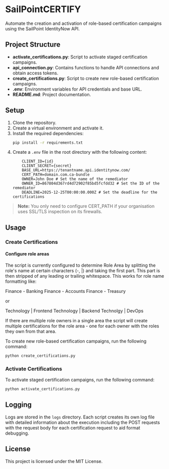 # SailPointCERTIFY

Automate the creation and activation of role-based certification campaigns using the SailPoint IdentityNow API.

## Project Structure

- **activate_certifications.py**: Script to activate staged certification campaigns.
- **api_connection.py**: Contains functions to handle API connections and obtain access tokens.
- **create_certifications.py**: Script to create new role-based certification campaigns.
- **.env**: Environment variables for API credentials and base URL.
- **README.md**: Project documentation.

## Setup

1. Clone the repository.
2. Create a virtual environment and activate it.
3. Install the required dependencies:
    ```sh
    pip install -r requirements.txt
    ```
4. Create a `.env` file in the root directory with the following content:
    ```env
        CLIENT_ID={id}
        CLIENT_SECRET={secret}
        BASE_URL=https://tenantname.api.identitynow.com/
        CERT_PATH=domain.com.ca-bundle
        OWNER=John Doe # Set the name of the remediator
        OWNER_ID=867804d367rd4d72902f85bd5fcfdd32 # Set the ID of the remediator
        DEADLINE=2025-12-25T00:00:00.000Z # Set the deadline for the certifications
    ```
> **Note:** You only need to configure CERT_PATH if your organisation uses SSL/TLS inspection on its firewalls.

## Usage
### Create Certifications

#### Configure role areas
The script is currently configured to determine Role Area by splitting the role's name at certain characters (-, |) and taking the first part. This part is then stripped of any leading or trailing whitespace. This works for role name formatting like:

Finance - Banking
Finance - Accounts
Finance - Treasury

or 

Technology | Frontend
Technology | Backend
Technolgy | DevOps

If there are multiple role owners in a single area the script will create multiple certifications for the role area - one for each owner with the roles they own from that area. 

To create new role-based certification campaigns, run the following command:
```sh
python create_certifications.py
```

### Activate Certifications

To activate staged certification campaigns, run the following command:
```sh
python activate_certifications.py
```

## Logging

Logs are stored in the `logs` directory. Each script creates its own log file with detailed information about the execution including the POST requests with the request body for each certification request to aid format debugging. 

## License

This project is licensed under the MIT License.

